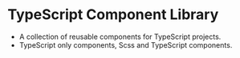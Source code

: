 # TypeScript Component Library
- A collection of reusable components for TypeScript projects.
- TypeScript only components, Scss and TypeScript components.